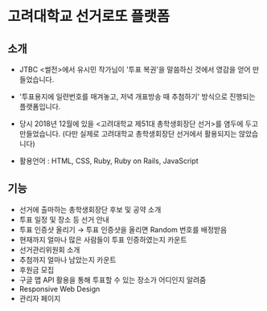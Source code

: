 # 고려대학교 선거로또 플랫폼

## 소개
* JTBC <썰전>에서 유시민 작가님이 '투표 복권'을 말씀하신 것에서 영감을 얻어 만들었습니다.

* '투표용지에 일련번호를 매겨놓고, 저녁 개표방송 때 추첨하기' 방식으로 진행되는 플랫폼입니다.

* 당시 2018년 12월에 있을 <고려대학교 제51대 총학생회장단 선거>를 염두에 두고 만들었습니다. (다만 실제로 고려대학교 총학생회장단 선거에서 활용되지는 않았습니다)

* 활용언어 : HTML, CSS, Ruby, Ruby on Rails, JavaScript

## 기능
* 선거에 출마하는 총학생회장단 후보 및 공약 소개
* 투표 일정 및 장소 등 선거 안내 
* 투표 인증샷 올리기 → 투표 인증샷을 올리면 Random 번호를 배정받음 
* 현재까지 얼마나 많은 사람들이 투표 인증하였는지 카운트 
* 선거관리위원회 소개 
* 추첨까지 얼마나 남았는지 카운트 
* 후원금 모집 
* 구글 맵 API 활용을 통해 투표할 수 있는 장소가 어디인지 알려줌 
* Responsive Web Design 
* 관리자 페이지
